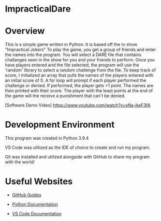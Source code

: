 # ImpracticalDare
# Overview
This is a simple game written in Python. 
It is based off the tv show "Impractical Jokers"
To play the game, you get a group of friends and enter the names into the program.
You will select a DARE file that contains challanges seen in the show for you and your friends to perform.
Once you have players entered and the file selected, the program will use the 'random' library to select a random challenge from the file.
To keep track of score, I initialized an array that pulls the names of the players entered with an initial score of 0.
A for loop will prompt if each player performed the challenge or denied. If performed, the player gets +1 point.
The names are then printed with their score.
The player with the least points at the end of the game will the receive a punishment that can't be denied.


[Software Demo Video] https://www.youtube.com/watch?v=sNa-ikeF3fA

# Development Environment

This program was created in Python 3.9.4

VS Code was utilized as the IDE of choice to create and run my program.

Git was installed and utilized alongside with GitHub to share my program with the world!

# Useful Websites

* [GitHub Guides](https://guides.github.com/activities/hello-world/)

* [Python Documentation](https://docs.python.org/3/)

* [VS Code Documentation](https://code.visualstudio.com/docs)
